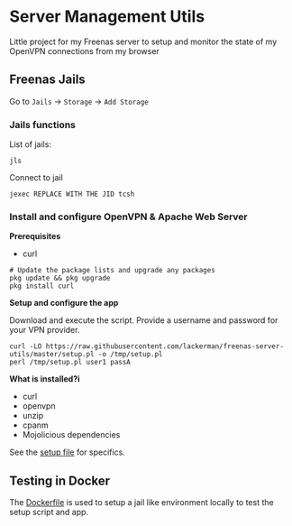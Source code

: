 # Server Management Utils

Little project for my Freenas server to setup and monitor the state of my OpenVPN connections from my browser

## Freenas Jails

Go to `Jails` -> `Storage` -> `Add Storage`

### Jails functions

List of jails:
```
jls
```

Connect to jail
```
jexec REPLACE WITH THE JID tcsh
```

### Install and configure OpenVPN & Apache Web Server

**Prerequisites**
- curl
```
# Update the package lists and upgrade any packages
pkg update && pkg upgrade 
pkg install curl 
```

**Setup and configure the app**

Download and execute the script. Provide a username and password for your VPN provider.
```
curl -LO https://raw.githubusercontent.com/lackerman/freenas-server-utils/master/setup.pl -o /tmp/setup.pl
perl /tmp/setup.pl user1 passA
```

**What is installed?i**
- curl
- openvpn
- unzip
- cpanm
- Mojolicious dependencies

See the [setup file](setup.pl) for specifics.

## Testing in Docker

The [Dockerfile](Dockerfile) is used to setup a jail like environment locally to test the setup script and app.
